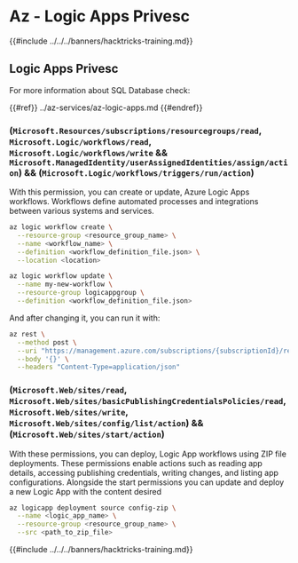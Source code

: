 # Az - Logic Apps Privesc

{{#include ../../../banners/hacktricks-training.md}}

## Logic Apps Privesc
For more information about SQL Database check:

{{#ref}}
../az-services/az-logic-apps.md
{{#endref}}

### (`Microsoft.Resources/subscriptions/resourcegroups/read`, `Microsoft.Logic/workflows/read`, `Microsoft.Logic/workflows/write` && `Microsoft.ManagedIdentity/userAssignedIdentities/assign/action`) && (`Microsoft.Logic/workflows/triggers/run/action`)

With this permission, you can create or update, Azure Logic Apps workflows. Workflows define automated processes and integrations between various systems and services.

```bash
az logic workflow create \
  --resource-group <resource_group_name> \
  --name <workflow_name> \
  --definition <workflow_definition_file.json> \
  --location <location>

az logic workflow update \
  --name my-new-workflow \
  --resource-group logicappgroup \
  --definition <workflow_definition_file.json>
```

And after changing it, you can run it with:

```bash
az rest \
  --method post \
  --uri "https://management.azure.com/subscriptions/{subscriptionId}/resourcegroups/{resourceGroupName}/providers/Microsoft.Logic/workflows/{logicAppName}/triggers/{triggerName}/run?api-version=2016-10-01" \
  --body '{}' \
  --headers "Content-Type=application/json"
```

### (`Microsoft.Web/sites/read`, `Microsoft.Web/sites/basicPublishingCredentialsPolicies/read`, `Microsoft.Web/sites/write`, `Microsoft.Web/sites/config/list/action`) && (`Microsoft.Web/sites/start/action`)
With these permissions, you can deploy, Logic App workflows using ZIP file deployments. These permissions enable actions such as reading app details, accessing publishing credentials, writing changes, and listing app configurations. Alongside the start permissions you can update and deploy a new Logic App with the content desired

```bash
az logicapp deployment source config-zip \
  --name <logic_app_name> \
  --resource-group <resource_group_name> \
  --src <path_to_zip_file>
```

{{#include ../../../banners/hacktricks-training.md}}


